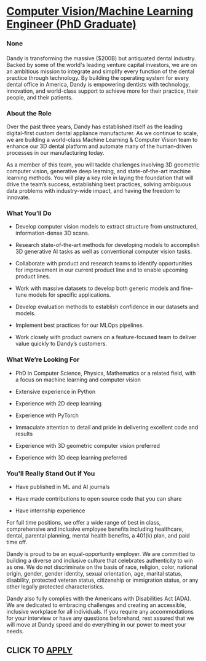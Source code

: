 # [Computer Vision/Machine Learning Engineer (PhD Graduate)](https://www.remotewlb.com/apply/computer-vision-machine-learning-engineer-phd-graduate)  
### None  
####  

Dandy is transforming the massive ($200B) but antiquated dental industry. Backed by some of the world's leading venture capital investors, we are on an ambitious mission to integrate and simplify every function of the dental practice through technology. By building the operating system for every dental office in America, Dandy is empowering dentists with technology, innovation, and world-class support to achieve more for their practice, their people, and their patients.

###  **About the Role**

Over the past three years, Dandy has established itself as the leading digital-first custom dental appliance manufacturer. As we continue to scale, we are building a world-class Machine Learning & Computer Vision team to enhance our 3D dental platform and automate many of the human-driven processes in our manufacturing today.

As a member of this team, you will tackle challenges involving 3D geometric computer vision, generative deep learning, and state-of-the-art machine learning methods. You will play a key role in laying the foundation that will drive the team’s success, establishing best practices, solving ambiguous data problems with industry-wide impact, and having the freedom to innovate.

###  **What You’ll Do**

  * Develop computer vision models to extract structure from unstructured, information-dense 3D scans.

  * Research state-of-the-art methods for developing models to accomplish 3D generative AI tasks as well as conventional computer vision tasks.

  * Collaborate with product and research teams to identify opportunities for improvement in our current product line and to enable upcoming product lines.

  * Work with massive datasets to develop both generic models and fine-tune models for specific applications.

  * Develop evaluation methods to establish confidence in our datasets and models.

  * Implement best practices for our MLOps pipelines.

  * Work closely with product owners on a feature-focused team to deliver value quickly to Dandy’s customers.

###  **What We’re Looking For**

  * PhD in Computer Science, Physics, Mathematics or a related field, with a focus on machine learning and computer vision

  * Extensive experience in Python

  * Experience with 2D deep learning

  * Experience with PyTorch

  * Immaculate attention to detail and pride in delivering excellent code and results

  * Experience with 3D geometric computer vision preferred

  * Experience with 3D deep learning preferred

###  **You'll Really Stand Out if You**

  * Have published in ML and AI journals

  * Have made contributions to open source code that you can share

  * Have internship experience 

For full time positions, we offer a wide range of best in class, comprehensive and inclusive employee benefits including healthcare, dental, parental planning, mental health benefits, a 401(k) plan, and paid time off.

Dandy is proud to be an equal-opportunity employer. We are committed to building a diverse and inclusive culture that celebrates authenticity to win as one. We do not discriminate on the basis of race, religion, color, national origin, gender, gender identity, sexual orientation, age, marital status, disability, protected veteran status, citizenship or immigration status, or any other legally protected characteristics.

Dandy also fully complies with the Americans with Disabilities Act (ADA). We are dedicated to embracing challenges and creating an accessible, inclusive workplace for all individuals. If you require any accommodations for your interview or have any questions beforehand, rest assured that we will move at Dandy speed and do everything in our power to meet your needs.

  
## CLICK TO [APPLY](https://www.remotewlb.com/apply/computer-vision-machine-learning-engineer-phd-graduate)

